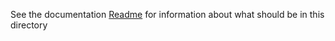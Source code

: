 See the documentation [Readme](Documentation/ReadMe.md) for information about what should be in this directory
